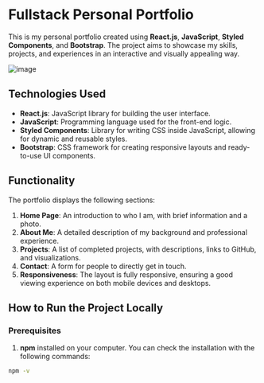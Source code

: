 # Fullstack Personal Portfolio

This is my personal portfolio created using **React.js**, **JavaScript**, **Styled Components**, and **Bootstrap**. The project aims to showcase my skills, projects, and experiences in an interactive and visually appealing way.

![image](https://github.com/user-attachments/assets/8eefbe36-3d6a-49e0-b547-7002b052ca65)

## Technologies Used

- **React.js**: JavaScript library for building the user interface.
- **JavaScript**: Programming language used for the front-end logic.
- **Styled Components**: Library for writing CSS inside JavaScript, allowing for dynamic and reusable styles.
- **Bootstrap**: CSS framework for creating responsive layouts and ready-to-use UI components.

## Functionality

The portfolio displays the following sections:

1. **Home Page**: An introduction to who I am, with brief information and a photo.
2. **About Me**: A detailed description of my background and professional experience.
3. **Projects**: A list of completed projects, with descriptions, links to GitHub, and visualizations.
4. **Contact**: A form for people to directly get in touch.
5. **Responsiveness**: The layout is fully responsive, ensuring a good viewing experience on both mobile devices and desktops.

## How to Run the Project Locally

### Prerequisites

1. **npm** installed on your computer. You can check the installation with the following commands:

```bash
npm -v
